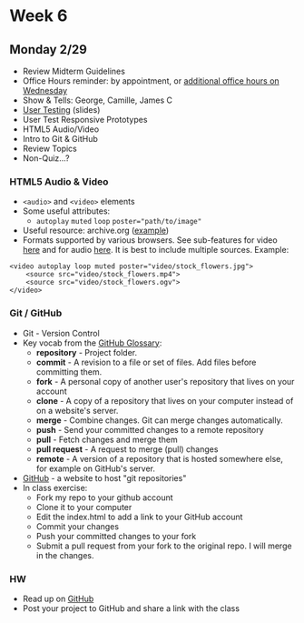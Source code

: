 # Week 6


## Monday 2/29
* Review Midterm Guidelines
* Office Hours reminder: by appointment, or [additional office hours on Wednesday](https://calendar.google.com/calendar/selfsched?sstoken=UUNfTDZzX1BtWUJxfGRlZmF1bHR8NWQxNmRiM2JiYTc4OTIwOGU5MTQ1MzFiNjBhOWFiZDg)
* Show & Tells: George, Camille, James C
* [User Testing](https://slides.com/jasonsigal/user-centered-design) (slides)
* User Test Responsive Prototypes
* HTML5 Audio/Video
* Intro to Git & GitHub
* Review Topics
* Non-Quiz...?


### HTML5 Audio & Video
* `<audio>` and `<video>` elements
* Some useful attributes:
    * `autoplay` `muted` `loop` `poster="path/to/image"`
* Useful resource: archive.org ([example](https://archive.org/details/20130601014733))
* Formats supported by various browsers. See sub-features for video [here](http://caniuse.com/#feat=video) and for audio [here](http://caniuse.com/#feat=audio). It is best to include multiple sources. Example:
```
<video autoplay loop muted poster="video/stock_flowers.jpg">
    <source src="video/stock_flowers.mp4">
    <source src="video/stock_flowers.ogv">
</video>
```

### Git / GitHub
* Git - Version Control
* Key vocab from the [GitHub Glossary](https://help.github.com/articles/github-glossary/#branch): 
  * **repository** - Project folder.
  * **commit** - A revision to a file or set of files. Add files before committing them.
  * **fork** - A personal copy of another user's repository that lives on your account
  * **clone** - A copy of a repository that lives on your computer instead of on a website's server.
  * **merge** - Combine changes. Git can merge changes automatically.
  * **push** - Send your committed changes to a remote repository
  * **pull** - Fetch changes and merge them
  * **pull request** - A request to merge (pull) changes
  * **remote** - A version of a repository that is hosted somewhere else, for example on GitHub's server.
* [GitHub](http://github.com) - a website to host "git repositories"
* In class exercise:
  * Fork my repo to your github account
  * Clone it to your computer
  * Edit the index.html to add a link to your GitHub account
  * Commit your changes
  * Push your committed changes to your fork
  * Submit a pull request from your fork to the original repo. I will merge in the changes.




### HW
* Read up on [GitHub](https://guides.github.com/)
* Post your project to GitHub and share a link with the class
